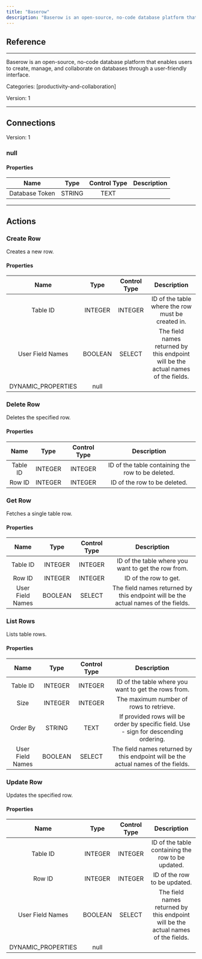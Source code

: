 ```yaml
---
title: "Baserow"
description: "Baserow is an open-source, no-code database platform that enables users to create, manage, and collaborate on databases through a user-friendly interface."
---
```

## Reference
<hr />

Baserow is an open-source, no-code database platform that enables users to create, manage, and collaborate on databases through a user-friendly interface.


Categories: [productivity-and-collaboration]


Version: 1

<hr />



## Connections

Version: 1


### null

#### Properties

|      Name      |     Type     |     Control Type     |     Description     |
|:--------------:|:------------:|:--------------------:|:-------------------:|
| Database Token | STRING | TEXT  |  |





<hr />





## Actions


### Create Row
Creates a new row.

#### Properties

|      Name      |     Type     |     Control Type     |     Description     |
|:--------------:|:------------:|:--------------------:|:-------------------:|
| Table ID | INTEGER | INTEGER  |  ID of the table where the row must be created in.  |
| User Field Names | BOOLEAN | SELECT  |  The field names returned by this endpoint will be the actual names of the fields.  |
| DYNAMIC_PROPERTIES | null  |




### Delete Row
Deletes the specified row.

#### Properties

|      Name      |     Type     |     Control Type     |     Description     |
|:--------------:|:------------:|:--------------------:|:-------------------:|
| Table ID | INTEGER | INTEGER  |  ID of the table containing the row to be deleted.  |
| Row ID | INTEGER | INTEGER  |  ID of the row to be deleted.  |




### Get Row
Fetches a single table row.

#### Properties

|      Name      |     Type     |     Control Type     |     Description     |
|:--------------:|:------------:|:--------------------:|:-------------------:|
| Table ID | INTEGER | INTEGER  |  ID of the table where you want to get the row from.  |
| Row ID | INTEGER | INTEGER  |  ID of the row to get.  |
| User Field Names | BOOLEAN | SELECT  |  The field names returned by this endpoint will be the actual names of the fields.  |




### List Rows
Lists table rows.

#### Properties

|      Name      |     Type     |     Control Type     |     Description     |
|:--------------:|:------------:|:--------------------:|:-------------------:|
| Table ID | INTEGER | INTEGER  |  ID of the table where you want to get the rows from.  |
| Size | INTEGER | INTEGER  |  The maximum number of rows to retrieve.  |
| Order By | STRING | TEXT  |  If provided rows will be order by specific field. Use - sign for descending ordering.  |
| User Field Names | BOOLEAN | SELECT  |  The field names returned by this endpoint will be the actual names of the fields.  |




### Update Row
Updates the specified row.

#### Properties

|      Name      |     Type     |     Control Type     |     Description     |
|:--------------:|:------------:|:--------------------:|:-------------------:|
| Table ID | INTEGER | INTEGER  |  ID of the table containing the row to be updated.  |
| Row ID | INTEGER | INTEGER  |  ID of the row to be updated.  |
| User Field Names | BOOLEAN | SELECT  |  The field names returned by this endpoint will be the actual names of the fields.  |
| DYNAMIC_PROPERTIES | null  |




